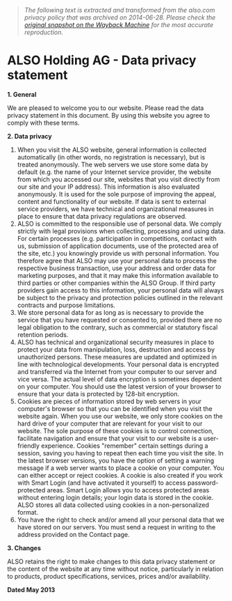 > *The following text is extracted and transformed from the also.com privacy policy that was archived on 2014-06-28. Please check the [original snapshot on the Wayback Machine](https://web.archive.org/web/20140628104749id_/http%3A//www.also.com/ec/cms2/en/4000/content_3/group/imprint_228/data_privacy_statement/data_privacy_statement_1.jsp) for the most accurate reproduction.*

# ALSO Holding AG - Data privacy statement

  
**1\. General**

We are pleased to welcome you to our website. Please read the data privacy statement in this document. By using this website you agree to comply with these terms.

 **2\. Data privacy**

  1. When you visit the ALSO website, general information is collected automatically (in other words, no registration is necessary), but is treated anonymously. The web servers we use store some data by default (e.g. the name of your Internet service provider, the website from which you accessed our site, websites that you visit directly from our site and your IP address). This information is also evaluated anonymously. It is used for the sole purpose of improving the appeal, content and functionality of our website. If data is sent to external service providers, we have technical and organizational measures in place to ensure that data privacy regulations are observed.
  2. ALSO is committed to the responsible use of personal data. We comply strictly with legal provisions when collecting, processing and using data. For certain processes (e.g. participation in competitions, contact with us, submission of application documents, use of the protected area of the site, etc.) you knowingly provide us with personal information. You therefore agree that ALSO may use your personal data to process the respective business transaction, use your address and order data for marketing purposes, and that it may make this information available to third parties or other companies within the ALSO Group. If third party providers gain access to this information, your personal data will always be subject to the privacy and protection policies outlined in the relevant contracts and purpose limitations.
  3. We store personal data for as long as is necessary to provide the service that you have requested or consented to, provided there are no legal obligation to the contrary, such as commercial or statutory fiscal retention periods.
  4. ALSO has technical and organizational security measures in place to protect your data from manipulation, loss, destruction and access by unauthorized persons. These measures are updated and optimized in line with technological developments. Your personal data is encrypted and transferred via the Internet from your computer to our server and vice versa. The actual level of data encryption is sometimes dependent on your computer. You should use the latest version of your browser to ensure that your data is protected by 128-bit encryption.
  5. Cookies are pieces of information stored by web servers in your computer's browser so that you can be identified when you visit the website again. When you use our website, we only store cookies on the hard drive of your computer that are relevant for your visit to our website. The sole purpose of these cookies is to control connection, facilitate navigation and ensure that your visit to our website is a user-friendly experience. Cookies "remember" certain settings during a session, saving you having to repeat then each time you visit the site. In the latest browser versions, you have the option of setting a warning message if a web server wants to place a cookie on your computer. You can either accept or reject cookies. A cookie is also created if you work with Smart Login (and have activated it yourself) to access password-protected areas. Smart Login allows you to access protected areas without entering login details; your login data is stored in the cookie. ALSO stores all data collected using cookies in a non-personalized format.
  6. You have the right to check and/or amend all your personal data that we have stored on our servers. You must send a request in writing to the address provided on the Contact page.



**3\. Changes**

ALSO retains the right to make changes to this data privacy statement or the content of the website at any time without notice, particularly in relation to products, product specifications, services, prices and/or availability. 

**Dated May 2013**
